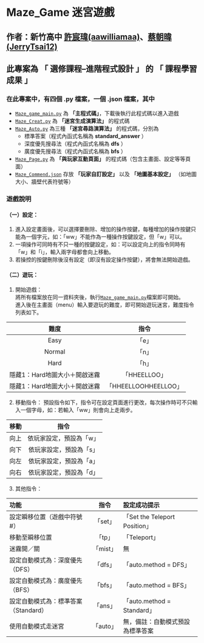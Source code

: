 # Maze_Game 迷宮遊戲
## 作者：新竹高中  [許宸瑋(aawilliamaa)](https://github.com/aawilliamaa)、[蔡朝暐(JerryTsai12)](https://github.com/JerryTsai12)
## 此專案為 **「 選修課程–進階程式設計 」** 的 **「 課程學習成果 」**
### 在此專案中，有四個 .py 檔案，一個 .json 檔案，其中

* [`Maze_game_main.py`](https://github.com/JerryTsai12/Maze_Game/blob/main/Maze_Game_main.py)  為 **「主程式碼」**，下載後執行此程式碼以進入遊戲
* [`Maze_Creat.py`](https://github.com/JerryTsai12/Maze_Game/blob/main/Maze_Creat.py) 為 **「迷宮生成演算法」** 的程式碼
* [`Maze_Auto.py`](https://github.com/JerryTsai12/Maze_Game/blob/main/Maze_Auto.py) 為三種 **「迷宮尋路演算法」** 的程式碼，分別為  
    * 標準答案（程式內函式名稱為 **standard_answer** ）
    * 深度優先搜尋法（程式內函式名稱為 **dfs** ）
    * 廣度優先搜尋法（程式內函式名稱為 **bfs** ）
* [`Maze_Page.py`](https://github.com/JerryTsai12/Maze_Game/blob/main/Maze_Pages.py)  為 **「與玩家互動頁面」** 的程式碼（包含主畫面、設定等等頁面）
* [`Maze_Commend.json`](https://github.com/JerryTsai12/Maze_Game/blob/main/Maze_Commend.json)  存放 **「玩家自訂設定」** 以及 **「地圖基本設定」** （如地圖大小、牆壁代表符號等）
### 遊戲說明
#### （一）設定：
1.  進入設定畫面後，可以選擇要刪除、增加的操作按鍵，每種增加的操作按鍵只能為一個字元，如：「ww」不能作為一種操作按鍵設定，但「w」可以。
2.  一項操作可同時有不只一種的按鍵設定，如：可以設定向上的指令同時有「w」和「i」，輸入兩字母都會向上移動。
3.  若操控的按鍵刪除後沒有設定（即沒有設定操作按鍵），將會無法開始遊戲。

#### （二）遊玩：
1. 開始遊戲：  
將所有檔案放在同一資料夾後，執行[`Maze_game_main.py`](https://github.com/JerryTsai12/Maze_Game/blob/main/Maze_Game_main.py)檔案即可開始。  
進入後在主畫面（menu）輸入要遊玩的難度，即可開始遊玩迷宮，難度指令列表如下。    

|**難度** |**指令**|
|:-----:|:--------:|
|Easy|「e」|
|Normal|「n」|
|Hard|「h」|
|隱藏1：Hard地圖大小＋開啟迷霧|「HHEELLOO」|
|隱藏1：Hard地圖大小＋開啟迷霧|「HHEELLOOHHEELLOO」|
	  
2. 移動指令：
預設指令如下，指令可在設定頁面進行更改，每次操作時可不只輸入一個字母，如：若輸入「ww」則會向上走兩步。

|**移動** |**指令**|
|:-----:|:--------:|
|向上|依玩家設定，預設為「w」|
|向下|依玩家設定，預設為「s」|
|向左|依玩家設定，預設為「a」|
|向右|依玩家設定，預設為「d」|


3. 其他指令：

|**功能** |**指令**|**設定成功提示**|
|:-----|:--------:|:--------|
|設定瞬移位置（遊戲中符號#）|「set」|「Set the Teleport Position」|
|移動至瞬移位置	|「tp」|「Teleport」|
|迷霧開／關|「mist」|無|
|設定自動模式為：深度優先（DFS）|「dfs」|「auto.method = DFS」|
|設定自動模式為：廣度優先（BFS）|「bfs」|「auto.method = BFS」|
|設定自動模式為：標準答案（Standard）|「ans」|「auto.method = Standard」|
|使用自動模式走迷宮|「auto」|無，備註：自動模式預設為標準答案| 
